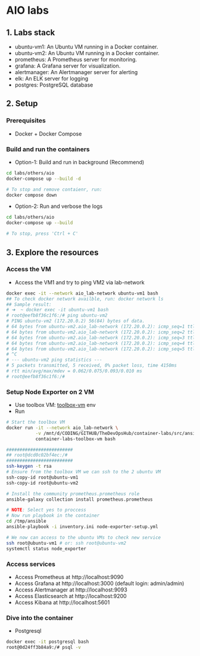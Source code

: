 # AIO labs

## 1. Labs stack

- ubuntu-vm1: An Ubuntu VM running in a Docker container.
- ubuntu-vm2: An Ubuntu VM running in a Docker container.
- prometheus: A Prometheus server for monitoring.
- grafana: A Grafana server for visualization.
- alertmanager: An Alertmanager server for alerting
- elk: An ELK server for logging
- postgres: PostgreSQL database

## 2. Setup

### Prerequisites

- Docker + Docker Compose

### Build and run the containers

- Option-1: Build and run in background (Recommend)

```bash
cd labs/others/aio
docker-compose up --build -d

# To stop and remove contaienr, run:
docker compose down
```

- Option-2: Run and verbose the logs

```bash
cd labs/others/aio
docker-compose up --build

# To stop, press 'Ctrl + C'
```

## 3. Explore the resources

### Access the VM

- Access the VM1 and try to ping VM2 via lab-network

```bash
docker exec -it --network aio_lab-network ubuntu-vm1 bash
## To check docker network availble, run: docker network ls
## Sample result:
# ➜  ~ docker exec -it ubuntu-vm1 bash
# root@eefb8f36c1f6:/# ping ubuntu-vm2
# PING ubuntu-vm2 (172.20.0.2) 56(84) bytes of data.
# 64 bytes from ubuntu-vm2.aio_lab-network (172.20.0.2): icmp_seq=1 ttl=64 time=0.062 ms
# 64 bytes from ubuntu-vm2.aio_lab-network (172.20.0.2): icmp_seq=2 ttl=64 time=0.074 ms
# 64 bytes from ubuntu-vm2.aio_lab-network (172.20.0.2): icmp_seq=3 ttl=64 time=0.072 ms
# 64 bytes from ubuntu-vm2.aio_lab-network (172.20.0.2): icmp_seq=4 ttl=64 time=0.076 ms
# 64 bytes from ubuntu-vm2.aio_lab-network (172.20.0.2): icmp_seq=5 ttl=64 time=0.093 ms
# ^C
# --- ubuntu-vm2 ping statistics ---
# 5 packets transmitted, 5 received, 0% packet loss, time 4150ms
# rtt min/avg/max/mdev = 0.062/0.075/0.093/0.010 ms
# root@eefb8f36c1f6:/#
```

### Setup Node Exporter on 2 VM

- Use toolbox VM: [toolbox-vm](../../../pools/toolbox-vm/) env
- Run

```bash
# Start the toolbox VM
docker run -it --network aio_lab-network \
           -v /mnt/d/CODING/GITHUB/TheDevOpsHub/container-labs/src/ansible:/tmp/ansible \
           container-labs-toolbox-vm bash

#########################
## root@dcd0c02bf4ec:/#
#########################
ssh-keygen -t rsa
# Ensure from the toolbox VM we can ssh to the 2 ubuntu VM
ssh-copy-id root@ubuntu-vm1
ssh-copy-id root@ubuntu-vm2

# Install the community prometheus.prometheus role
ansible-galaxy collection install prometheus.prometheus

# NOTE: Select yes to proccess
# Now run playbook in the container
cd /tmp/ansible
ansible-playbook -i inventory.ini node-exporter-setup.yml

# We now can access to the ubuntu VMs to check new service
ssh root@ubuntu-vm1 # or: ssh root@ubuntu-vm2
systemctl status node_exporter
```

### Access services

- Access Prometheus at http://localhost:9090
- Access Grafana at http://localhost:3000 (default login: admin/admin)
- Access Alertmanager at http://localhost:9093
- Access Elasticsearch at http://localhost:9200
- Access Kibana at http://localhost:5601

### Dive into the container

- Postgresql

```bash
docker exec -it postgresql bash
root@0d24ff3b84a9:/# psql -v
```
